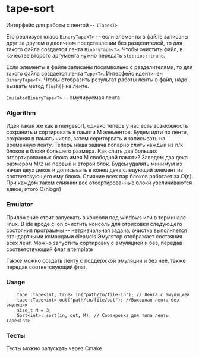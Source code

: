 # tape-sort

Интерфейс для работы с лентой -- ```ITape<T>```

Его реализует класс ```BinaryTape<T>``` -- если элементы в файле записаны друг за другом в двоичном представлении без
разделителей, то для такого файла создается лента ```BinaryTape<T>```. Чтобы очистить файл, в качестве второго аргумента нужно передать ```std::ios::trunc```.

Если элементы в файле записаны посимвольно с разделителями, то для такого файла создается лента ```Tape<T>```. Интерфейс идентичен ```BinaryTape<T>```.
Чтобы отобразить результат работы ленты в файл, надо вызвать метод ```flush()``` на ленте.

```EmulatedBinaryTape<T>``` -- эмулируемая лента

### Algorithm

Идея такая же как в mergesort, однако теперь у нас есть возможность сохранить и сортировать
в памяти M элементов. Будем идти по ленте, сохраняя в память числа, затем сориторвать и записывать
на временную ленту. Теперь наша задача попарно слить каждый из n/k блоков в блоки большего размера.
Как слить два больших отсортированных блока имея M свободной памяти?
Заведем два дека размером M/2 на первый и второй блок. Будем удалять минимум из начал двух деков и дописывать в конец
дека следующий элемент из соответсвующего ему блока. Слияние всех пар блоков работает за O(n). При каждом таком слиянии
все отсортированные блоки увеличиваются вдвое, итого O(nlogn)

### Emulator
Приложение стоит запускать в консоли под windows или в терминале linux. В ide вроде clion очистить консоль для отрисовки
следующего состояния программы -- нетривиальная задача, очистка выполняется стандартными командами clear/cls
Эмулятор отображает состояния всех лент. Можно запустить сортировку с эмуляцией и без, передав соответствующий флаг в template

Также можно создать ленту с поддержкой эмуляции и без неё, также передав соответсвующий флаг.

### Usage
```
    tape::Tape<int, true> in("path/to/file-in"); // Лента с эмуляцией
    tape::Tape<int> out("path/to/file/out"); //Выходная лента без эмуляции 
    size_t M = 3; 
    Sort<int>::sort(in, out, M); // Сортировка для типа ленты Tape<int>
```

### Тесты

Тесты можно запускать через Cmake
